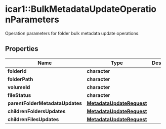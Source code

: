 # icar1::BulkMetadataUpdateOperationParameters

Operation parameters for folder bulk metadata update operations

## Properties
Name | Type | Description | Notes
------------ | ------------- | ------------- | -------------
**folderId** | **character** |  | [optional] 
**folderPath** | **character** |  | [optional] 
**volumeId** | **character** |  | [optional] 
**fileStatus** | **character** |  | [optional] 
**parentFolderMetadataUpdates** | [**MetadataUpdateRequest**](MetadataUpdateRequest.md) |  | [optional] 
**childrenFoldersUpdates** | [**MetadataUpdateRequest**](MetadataUpdateRequest.md) |  | [optional] 
**childrenFilesUpdates** | [**MetadataUpdateRequest**](MetadataUpdateRequest.md) |  | [optional] 


